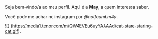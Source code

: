 Seja bem-vindo/a ao meu perfil. Aqui é a **May**, a quem interessa saber. 

Você pode me achar no instagram por *@notfound.m4y*.

![] (https://media1.tenor.com/m/QW4EVEu6uyYAAAAd/cat-stare-staring-cat.gif).
